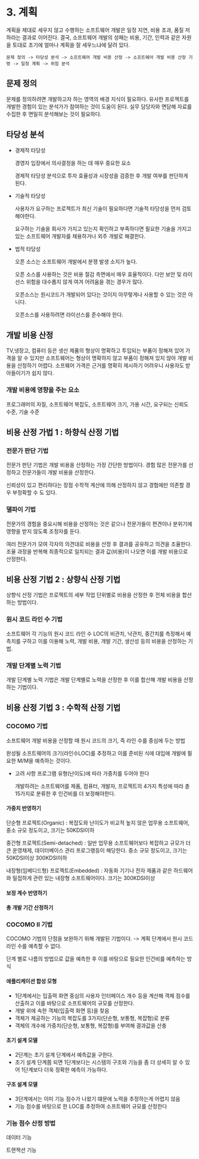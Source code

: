 # 3. 계획

계획을 제대로 세우지 않고 수행하는 소프트웨어 개발은 일정 지연, 비용 초과, 품질 저하라는 결과로 이어진다.
결국, 소프트웨어 개발의 성패는 비용, 기간, 인력과 같은 자원을 토대로 초기에 얼마나 계획을 잘 세우느냐에 달려 있다.

```
문제 정의 -> 타당성 분석 -> 소프트웨어 개발 비용 산정 -> 소프트웨어 개발 비용 산정 기벙 -> 일정 계획 -> 위험 분석
```

## 문제 정의

문제를 정의하려면 개발하고자 하는 영역의 배경 지식이 필요하다. 유사한 프로젝트를 개발한 경험이 있는 분석가가 참여하는 것이 도움이 된다.
실무 담당자와 면담해 자료를 수집한 후 면밀히 분석해보는 것이 필요하다.

## 타당성 분석

* 경제적 타당성 

    경영자 입장에서 의사결정을 하는 데 매우 중요한 요소
    
    경제적 타당성 분석으로 투자 효율성과 시장성을 검증한 후 개발 여부를 판단하게 된다.

* 기술적 타당성
    
    사용자가 요구하는 프로젝트가 최신 기술이 필요하다면 기술적 타당성을 먼저 검토해야한다.

    요구하는 기술을 회사가 가지고 있는지 확인하고 부족하다면 필요한 기술을 가지고 있는 소프트웨어 개발자를 채용하거나 외주 개발로 해결한다.

* 법적 타당성

    오픈 소스는 소프트웨어 개발에서 분쟁 발생 소지가 높다.

    오픈 소스를 사용하는 것은 비용 절감 측면에서 매우 효율적이다. 다만 보안 및 라이선스 위험을 대수롭지 않게 여겨 어려움을 겪는 경우가 많다.

    오픈소스는 원시코드가 개발되어 있다는 것이지 아무렇게나 사용할 수 있는 것은 아니다.

    오픈소스를 사용하려면 라이선스를 준수해야 한다.

## 개발 비용 산정

TV,냉장고, 컴퓨터 등은 생산 제품의 형상이 명확하고 투입되는 부품이 정해져 있어 가격을 알 수 있지만  소프트웨어는 형상이 명확하지 않고 부품이 정해져 있지 않아 개발 비용을 산정하기 어렵다.
소프웨어 가격은 근거를 명확히 제시하기 어려우니 사용자도 받아들이기가 쉽지 않다.

### 개발 비용에 영향을 주는 요소
프로그래머의 자질, 소프트웨어 복잡도, 소프트웨어 크기, 가용 시간, 요구되는 신뢰도 수준, 기술 수준

## 비용 산정 가법 1 : 하향식 산정 기법

### 전문가 판단 기법

전문가 판단 기법은 개발 비용을 산정하는 가장 간단한 방법이다. 경험 많은 전문가를 선정하고 전문가들이 개발 비용을 산정한다.

신뢰성이 있고 편리하다는 장점
수학적 계산에 의해 산정하지 않고 경험에만 의존할 경우 부정확할 수 도 있다.

### 델파이 기법

전문가의 경험을 중요시해 비용을 산정하는 것은 같으나 전문가들이 편견이나 분위기에 영향을 받지 않도록 조정자를 둔다.

여러 전문가가 모여 각자의 의견대로 비용을 산정 후 결과를 공유하고 의견을 조율한다. 조율 과정을 반복해 최종적으로 일치되는 결과 값(비용)이 나오면 이를 개발 비용으로 산정한다.


## 비용 산정 기법 2 : 상향식 산정 기법

상향식 산정 기법은 프로젝트의 세부 작업 단위별로 비용을 산정한 후 전체 비용을 합산하는 방법이다.

### 원시 코드 라인 수 기법

소프트웨어 각 기능의 원시 코드 라인 수 LOC의 비관치, 낙관치, 중간치를 측정해서 예측치를 구하고 이를 이용해 노력, 개발 비용, 개발 기간, 생산성 등의 비용을 산정하는 기법.

### 개발 단계별 노력 기법

개발 단계별 노력 기법은 개발 단계별로 노력을 산정한 후 이를 합산해 개발 비용을 산정하는 기법이다.

## 비용 산정 기법 3 : 수학적 산정 기법

### COCOMO 기법

소프트웨어 개발 비용을 산정할 때 원시 코드의 크기, 즉 라인 수를 중심에 두는 방법

완성될 소프트웨어의 크기(라인수LOC)를 추정하고 이를 준비된 식에 대입애 개발에 필요한 M/M을 예측하는 것이다.

* 고려 사항
    프로그램 유형(난이도)에 따라 가중치를 두어야 한다
    
    개발하려는 소프트웨어를 제품, 컴퓨터, 개발자, 프로젝트의 4가지 특성에 따라 촏 15가지로 분류한 후 인건비를 더 보정해야한다.

#### 가중치 반영하기

단순형 프로젝트(Organic) : 복잡도와 난이도가 비교적 높지 않은 업무용 소프트웨어, 중소 규모 정도이고, 크기는 50KDSI이하

중간형 프로젝트(Semi-detached) : 일반 업무용 소프트웨어보다 복잡하고 규모가 더 큰 운영채제, 데이터베이스 관리 프로그랭등이 해당한다. 중소 규모 정도이고, 크기는 50KDSI이상 300KDSI이하

내장형(임베디드형) 프로젝트(Embedded) : 자동화 기기나 전자 제품과 같은 하드웨어와 밀접하게 관련 있는 내장형 소프트웨어이다. 크기는 300KDSI이상

#### 보정 계수 반영하기

#### 총 개발 기간 산정하기

### COCOMO II 기법

COCOMO 기법의 단점을 보완하기 위해 개발된 기법이다.
-> 계획 단계에서 원시 코드 라인 수를 예측할 수 없다.

단계 별로 나름의 방법으로 값을 예측한 후 이를 바탕으로 필요한 인건비를 예측하는 방식

#### 애플리케이션 합성 모형
* 1단계에서는 입출력 화면 중심의 사용자 인터페이스 개수 등을 계산해 객체 점수를 산출하고 이를 바탕으로 소프트웨어의 규모를 산정한다.
* 개발 위에 속한 객체(입출력 화면 등)을 찾음
* 객체가 제공하는 기능의 복잡도를 3가지(단순형, 보통형, 복잡형)로 분류
* 객체의 개수에 가중치(단순형, 보통형, 복잡형)를 부여해 결과값을 산충

#### 초기 설계 모델
* 2단계는 초기 설계 단계에서 예측값을 구한다.
* 초기 설계 단계쯤 되면 1단계보다는 시스템의 구조와 기능을 좀 더 상세히 알 수 있어 1단계보다 더욱 정확한 예측이 가능하다.

#### 구조 설계 모델
* 3단계에서는 이미 기능 점수가 나왔기 떄문에 노력을 추정하는게 어렵지 않음
* 기능 점수를 바탕으로 한 LOC를 추정하여 소프트웨어 규모를 산정한다

### 기능 점수 산정 방법

데이터 기능

트랜잭션 기능
